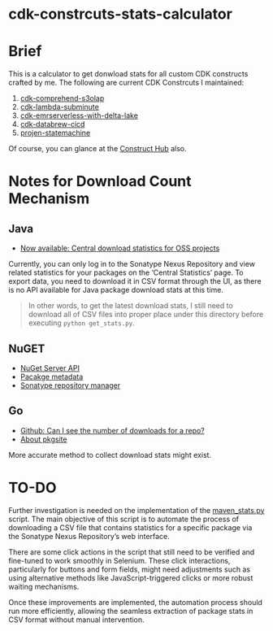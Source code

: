 # cdk-constrcuts-stats-calculator
# Brief
This is a calculator to get donwload stats for all custom CDK constructs crafted by me. The following are current CDK Constrcuts I maintained:
1. [cdk-comprehend-s3olap](https://github.com/HsiehShuJeng/cdk-comprehend-s3olap)
2. [cdk-lambda-subminute](https://github.com/HsiehShuJeng/cdk-lambda-subminute)
3. [cdk-emrserverless-with-delta-lake](https://github.com/HsiehShuJeng/cdk-emrserverless-with-delta-lake)
4. [cdk-databrew-cicd](https://github.com/HsiehShuJeng/cdk-databrew-cicd)
5. [projen-statemachine](https://github.com/HsiehShuJeng/projen-simple)

Of course, you can glance at the [Construct Hub](https://constructs.dev/search?q=scott.hsieh&offset=0) also.

# Notes for Download Count Mechanism
## Java
* [Now available: Central download statistics for OSS projects](https://www.sonatype.com/blog/2010/12/now-available-central-download-statistics-for-oss-projects)

Currently, you can only log in to the Sonatype Nexus Repository and view related statistics for your packages on the ‘Central Statistics’ page. To export data, you need to download it in CSV format through the UI, as there is no API available for Java package download stats at this time.  
> In other words, to get the latest download stats, I still need to download all of CSV files into proper place under this directory before executing `python get_stats.py`.

## NuGET
* [NuGet Server API](https://learn.microsoft.com/en-us/nuget/api/overview)
* [Pacakge metadata](https://learn.microsoft.com/en-us/nuget/api/registration-base-url-resource)
* [Sonatype repository manager](https://s01.oss.sonatype.org/)

## Go
* [Github: Can I see the number of downloads for a repo?](https://stackoverflow.com/questions/4338358/github-can-i-see-the-number-of-downloads-for-a-repo)
* [About pkgsite](https://pkg.go.dev/about#best-practices)

More accurate method to collect download stats might exist.

# TO-DO
Further investigation is needed on the implementation of the [maven_stats.py](./maven_stats.py) script. The main objective of this script is to automate the process of downloading a CSV file that contains statistics for a specific package via the Sonatype Nexus Repository’s web interface.

There are some click actions in the script that still need to be verified and fine-tuned to work smoothly in Selenium. These click interactions, particularly for buttons and form fields, might need adjustments such as using alternative methods like JavaScript-triggered clicks or more robust waiting mechanisms.

Once these improvements are implemented, the automation process should run more efficiently, allowing the seamless extraction of package stats in CSV format without manual intervention.